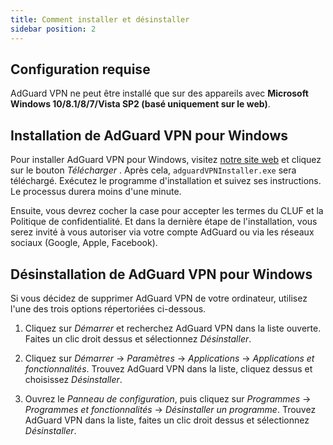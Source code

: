 ```yaml
---
title: Comment installer et désinstaller
sidebar position: 2
---
```



## Configuration requise

AdGuard VPN ne peut être installé que sur des appareils avec **Microsoft Windows 10/8.1/8/7/Vista SP2 (basé uniquement sur le web)**.


## Installation de AdGuard VPN pour Windows

Pour installer AdGuard VPN pour Windows, visitez [notre site web](https://adguard-vpn.com/en/welcome.html) et cliquez sur le bouton *Télécharger* . Après cela, `adguardVPNInstaller.exe` sera téléchargé. Exécutez le programme d'installation et suivez ses instructions. Le processus durera moins d'une minute.

Ensuite, vous devrez cocher la case pour accepter les termes du CLUF et la Politique de confidentialité. Et dans la dernière étape de l'installation, vous serez invité à vous autoriser via votre compte AdGuard ou via les réseaux sociaux (Google, Apple, Facebook).


## Désinstallation de AdGuard VPN pour Windows

Si vous décidez de supprimer AdGuard VPN de votre ordinateur, utilisez l'une des trois options répertoriées ci-dessous.

1. Cliquez sur *Démarrer* et recherchez AdGuard VPN dans la liste ouverte. Faites un clic droit dessus et sélectionnez *Désinstaller*.

2. Cliquez sur *Démarrer* → *Paramètres* → *Applications* → *Applications et fonctionnalités*. Trouvez AdGuard VPN dans la liste, cliquez dessus et choisissez *Désinstaller*.

3. Ouvrez le *Panneau de configuration*, puis cliquez sur *Programmes* → *Programmes et fonctionnalités* → *Désinstaller un programme*. Trouvez AdGuard VPN dans la liste, faites un clic droit dessus et sélectionnez *Désinstaller*.